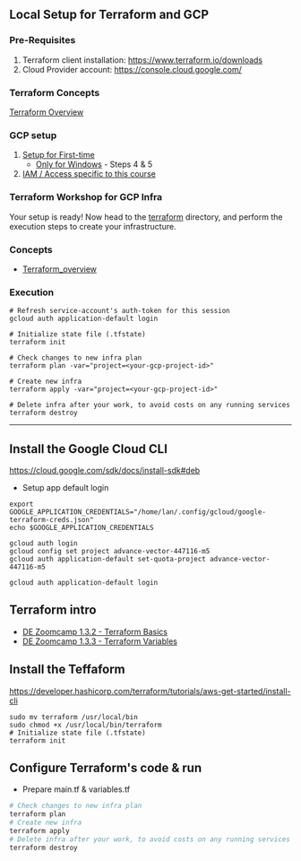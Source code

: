 ## Local Setup for Terraform and GCP

### Pre-Requisites
1. Terraform client installation: https://www.terraform.io/downloads
2. Cloud Provider account: https://console.cloud.google.com/ 

### Terraform Concepts
[Terraform Overview](1_terraform_overview.md)

### GCP setup

1. [Setup for First-time](2_gcp_overview.md#initial-setup)
    * [Only for Windows](windows.md) - Steps 4 & 5
2. [IAM / Access specific to this course](2_gcp_overview.md#setup-for-access)

### Terraform Workshop for GCP Infra
Your setup is ready!
Now head to the [terraform](terraform) directory, and perform the execution steps to create your infrastructure.



### Concepts
* [Terraform_overview](../1_terraform_overview.md)

### Execution

```shell
# Refresh service-account's auth-token for this session
gcloud auth application-default login

# Initialize state file (.tfstate)
terraform init

# Check changes to new infra plan
terraform plan -var="project=<your-gcp-project-id>"
```

```shell
# Create new infra
terraform apply -var="project=<your-gcp-project-id>"
```

```shell
# Delete infra after your work, to avoid costs on any running services
terraform destroy
```

-----------------------------



## Install the Google Cloud CLI
https://cloud.google.com/sdk/docs/install-sdk#deb

- Setup app default login
```shell
export GOOGLE_APPLICATION_CREDENTIALS="/home/lan/.config/gcloud/google-terraform-creds.json"
echo $GOOGLE_APPLICATION_CREDENTIALS

gcloud auth login
gcloud config set project advance-vector-447116-m5
gcloud auth application-default set-quota-project advance-vector-447116-m5

gcloud auth application-default login
```

## Terraform intro
- [DE Zoomcamp 1.3.2 - Terraform Basics](https://www.youtube.com/watch?v=Y2ux7gq3Z0o&list=PL3MmuxUbc_hJed7dXYoJw8DoCuVHhGEQb&index=12)
- [DE Zoomcamp 1.3.3 - Terraform Variables](https://www.youtube.com/watch?v=PBi0hHjLftk&list=PL3MmuxUbc_hJed7dXYoJw8DoCuVHhGEQb&index=13)

## Install the Teffaform
https://developer.hashicorp.com/terraform/tutorials/aws-get-started/install-cli
```
sudo mv terraform /usr/local/bin
sudo chmod +x /usr/local/bin/terraform
# Initialize state file (.tfstate)
terraform init
```

## Configure Terraform's code & run
- Prepare main.tf & variables.tf
```bash
# Check changes to new infra plan
terraform plan 
# Create new infra
terraform apply
# Delete infra after your work, to avoid costs on any running services
terraform destroy
```